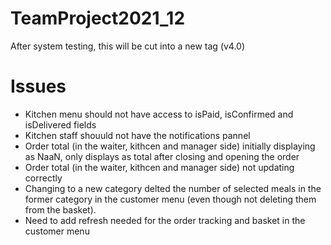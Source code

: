# TeamProject2021_12


After system testing, this will be cut into a new tag (v4.0)

# Issues

- Kitchen menu should not have access to isPaid, isConfirmed and isDelivered fields
- Kitchen staff shouuld not have the notifications pannel
- Order total (in the waiter, kithcen and manager side) initially displaying as NaaN, only displays as total after closing and opening the order
- Order total (in the waiter, kithcen and manager side) not updating correctly
- Changing to a new category delted the number of selected meals in the former category in the customer menu (even though not deleting them from the basket).
- Need to add refresh needed for the order tracking and basket in the customer menu
